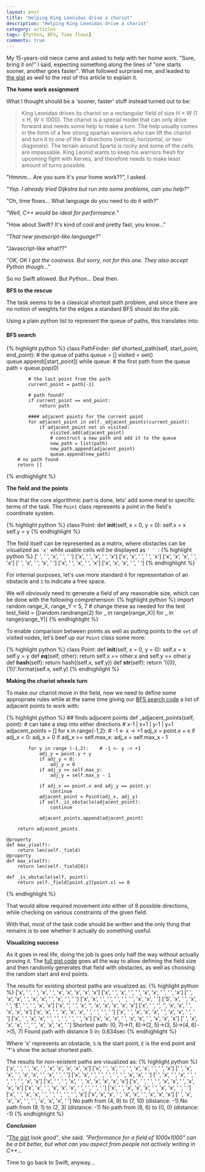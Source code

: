 ```yaml
---
layout: post
title: "Helping King Leonidas drive a chariot"
description: "Helping King Leonidas drive a chariot"
category: articles
tags: [Python, BFS, Time flows]
comments: true
---
```



My 15-years-old niece came and asked to help with her home work. "Sure, bring it on!" I said, expecting something along the lines of "one starts sooner, another goes faster". What followed surprised me, and leaded to [the gist](https://gist.github.com/akpw/9a30020008294f4a7d6229e076335d34) as well to the rest of this article to explain it.

**The home work assignment**

What I thought should be a 'sooner, faster' stuff instead turned out to be:

> King Leonidas drives its chariot on a rectangular field of size H × W (1 ≤ H, W ≤ 1000). The chariot is a special model that can only drive forward and needs some help to make a turn. The help usually comes in the form of a few strong spartan warriors who can lift the chariot and turn it to one of the 8 directions (vertical, horizontal, or two diagonals). The terrain around Sparta is rocky and some of the cells are impassable. King Leonid wants to keep his warriors fresh for upcoming fight with Xerxes, and therefore needs to make least amount of turns possible.

"Hmmm... Are you sure it's _your_ home work??", I asked.

_"Yep. I already tried Dijkstra but run into some problems, can you help?"_

"Oh, time flows... What language do you need to do it with?"

_"Well, C++ would be ideal for performance._"

"How about Swift? It's kind of cool and pretty fast, you know..."

_"That new javascript-like language?"_

"Javascript-like what??"

_"OK, OK I got the coolness. But sorry, not for this one. They also accept Python though..."_

So no Swift allowed. But Python... Deal then.


**BFS to the rescue**

The task seems to be a classical shortest path problem, and since there are no notion of weights for the edges a standard BFS should do the job.

Using a plain python list to represent the queue of paths, this translates into:

#### BFS search

{% highlight python %}
class PathFinder:
    def shortest_path(self, start_point, end_point):
        # the queue of paths
        queue = []
        visited = set()
        queue.append([start_point])
        while queue:
            # the first path from the queue
            path = queue.pop(0)

            # the last point from the path
            current_point = path[-1]

            # path found?
            if current_point == end_point:
                return path

            #### adjacent points for the current point
            for adjacent_point in self._adjacent_points(current_point):
                if adjacent_point not in visited:
                    visited.add(adjacent_point)
                    # construct a new path and add it to the queue
                    new_path = list(path)
                    new_path.append(adjacent_point)
                    queue.append(new_path)
        # no path found
        return []
{% endhighlight %}


**The field and the points**

Now that the core algorithmic part is done, lets' add some meat to specific terms of the task.
The `Point` class represents a point in the field's coordinate system.

{% highlight python %}
class Point:
    def __init__(self, x = 0, y = 0):
        self.x = x
        self.y = y
{% endhighlight %}

The field itself can be represented as a matrix, where obstacles can be visualized as `'x'` while usable cells will be displayed as `' ' `:
{% highlight python %}
[' ', ' ', 'x', ' ', ' ']
['x', ' ', 'x', ' ', 'x']
['x', 'x', ' ', ' ', 'x']
['x', 'x', 'x', ' ', 'x']
[' ', 'x', ' ', 'x', ' ']
['x', ' ', 'x', ' ', 'x']
['x', 'x', 'x', ' ', ' ']
{% endhighlight %}

For internal purposes, let's use more standard `0` for representation of an obstacle and `1` to indicate a free space.

We will obviously need to generate a field of any reasonable size, which can be done with the following comprehension:
{% highlight python %}
import random
range_X, range_Y = 5, 7  # change these as needed for the test
test_field = [[random.randrange(2) for _ in range(range_X)] for _ in range(range_Y)]
{% endhighlight %}

To enable comparison between points as well as putting points to the `set` of visited nodes, let's beef up our `Point` class some more:

{% highlight python %}
class Point:
    def __init__(self, x = 0, y = 0):
        self.x = x
        self.y = y
    def __eq__(self, other):
        return self.x == other.x and self.y == other.y
    def __hash__(self):
        return hash((self.x, self.y))
    def __str__(self):
        return '({0}, {1})'.format(self.x, self.y)
{% endhighlight %}

**Making the chariot wheels turn**

To make our chariot move in the field, now we need to define some appropriate rules while at the same time giving our [BFS search code](#bfs-search) a list of adjacent points to work with:

{% highlight python %}
    ## finds adjucent points
    def _adjacent_points(self, point):
        # can take a step into either directions
        # x-1 | x+1 | y-1 | y+1
        adjacent_points = []
        for x in range(-1,2):       # -1 <- x -> +1
            adj_x = point.x + x
            if adj_x < 0:
                adj_x = 0
            if adj_x >= self.max_x:
                adj_x = self.max_x - 1

            for y in range (-1,2):    # -1 <- y -> +1
                adj_y = point.y + y
                if adj_y < 0:
                    adj_y = 0
                if adj_y >= self.max_y:
                    adj_y = self.max_y - 1

                if adj_x == point.x and adj_y == point.y:
                    continue
                adjacent_point = Point(adj_x, adj_y)
                if self._is_obstacle(adjacent_point):
                    continue

                adjacent_points.append(adjacent_point)

        return adjacent_points

    @property
    def max_y(self):
        return len(self._field)
    @property
    def max_x(self):
        return len(self._field[0])

    def _is_obstacle(self, point):
        return self._field[point.y][point.x] == 0
{% endhighlight %}

That would allow required movement into either of 8 possible directions, while checking on  various constraints of the given field.

With that, most of the task code should be written and the only thing that remains is to see whether it actually do something useful.


**Visualizing success**

As it goes in real life, doing the job is goes only half the way without actually proving it. The [full gist code](https://gist.github.com/akpw/9a30020008294f4a7d6229e076335d34) goes all the way to allow defining the field size and then randomly generates that field with obstacles, as well as choosing the random start and end points.

The results for existing shortest paths are visualized as:
{% highlight python %}
['x', ' ', ' ', 'x', ' ', 'x', 'x', 'x', 'x', 'x']
['x', ' ', 'x', ' ', ' ', 'x', 'x', ' ', ' ', 'x']
[' ', 'x', 'x', ' ', 'x', 'x', ' ', 'x', ' ', ' ']
['x', 'x', ' ', ' ', ' ', ' ', ' ', 'x', 'x', ' ']
['S', 'x', ' ', 'x', ' ', 'E', ' ', ' ', 'x', 'x']
['x', '*', ' ', 'x', '*', 'x', 'x', 'x', 'x', 'x']
['x', ' ', '*', '*', 'x', 'x', ' ', 'x', 'x', 'x']
['x', 'x', ' ', 'x', 'x', 'x', ' ', ' ', ' ', ' ']
['x', ' ', 'x', 'x', 'x', ' ', 'x', 'x', ' ', ' ']
['x', ' ', 'x', 'x', ' ', ' ', ' ', ' ', ' ', 'x']
['x', 'x', 'x', ' ', 'x', 'x', ' ', 'x', 'x', 'x']
[' ', 'x', 'x', 'x', ' ', ' ', 'x', 'x', 'x', ' ']
Shortest path:  (0, 7)->(1, 6)->(2, 5)->(3, 5)->(4, 6)->(5, 7)
Found path with distance 5 in: 0.634sec
{% endhighlight %}

Where 'x' represents an obstacle, `S` is the start point, `E` is the end point and '*'s show the actual shortest path.

The results for non-existent paths are visualized as:
{% highlight python %}
['x', ' ', ' ', 'x', ' ', 'x', 'x', 'x', 'x', 'x']
['x', ' ', 'x', ' ', ' ', 'x', 'x', ' ', ' ', 'x']
[' ', 'x', 'x', ' ', 'x', 'x', ' ', 'x', ' ', ' ']
['x', 'x', ' ', ' ', ' ', ' ', ' ', 'x', 'x', ' ']
[' ', 'x', ' ', 'x', ' ', ' ', ' ', ' ', 'x', 'x']
['x', ' ', ' ', 'x', ' ', 'x', 'x', 'x', 'x', 'x']
['x', ' ', ' ', ' ', 'x', 'x', ' ', 'x', 'x', 'x']
['x', 'x', ' ', 'x', 'x', 'x', ' ', ' ', ' ', ' ']
['x', ' ', 'x', 'x', 'x', ' ', 'x', 'x', ' ', ' ']
['x', ' ', 'x', 'x', ' ', ' ', ' ', ' ', ' ', 'x']
['x', 'x', 'x', ' ', 'x', 'x', ' ', 'x', 'x', 'x']
[' ', 'x', 'x', 'x', ' ', ' ', 'x', 'x', 'x', ' ']
No path from (4, 9) to (7, 10) (distance: -1)
No path from (9, 1) to (2, 3) (distance: -1)
No path from (8, 6) to (0, 0) (distance: -1)
{% endhighlight %}

***Conclusion***

_"[The gist](https://gist.github.com/akpw/9a30020008294f4a7d6229e076335d34) look good"_, she said. _"Performance for a field of 1000x1000" can be a bit better, but what can you aspect from people not actively writing in C++..._

Time to go back to Swift, anyway...
